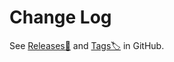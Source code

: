 # Change Log

See [Releases🎉](https://github.com/lumirlumir/npm-clang-format-node/releases) and [Tags🏷️](https://github.com/lumirlumir/npm-clang-format-node/tags) in GitHub.
